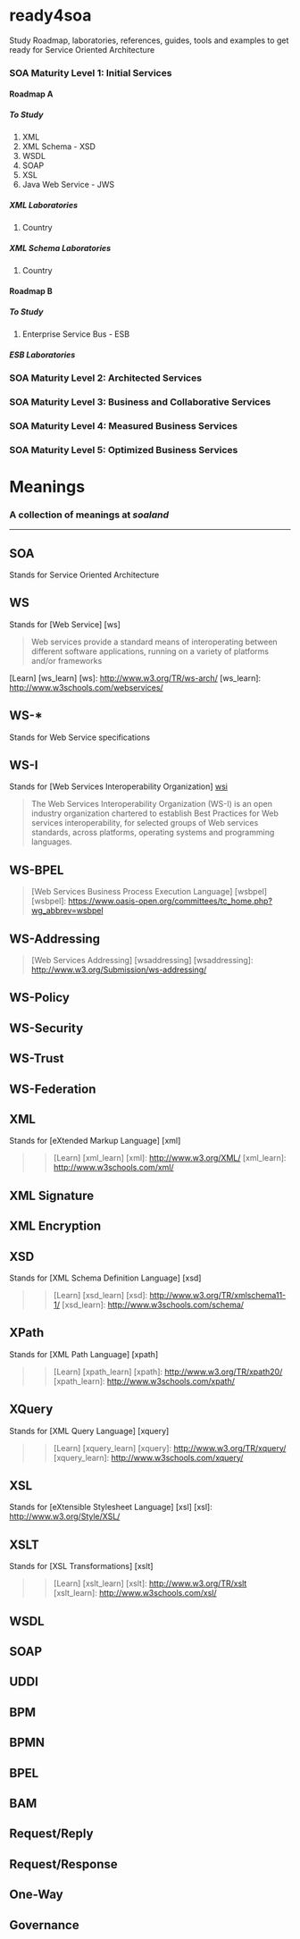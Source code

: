 # ready4soa
Study Roadmap, laboratories, references, guides, tools and examples to get ready for Service Oriented Architecture

### SOA Maturity Level 1: Initial Services

#### Roadmap A

##### To Study
1. XML
2. XML Schema - XSD
3. WSDL
4. SOAP
5. XSL
6. Java Web Service - JWS

##### XML Laboratories
1. Country

##### XML Schema Laboratories
1. Country

#### Roadmap B

##### To Study
1. Enterprise Service Bus - ESB

##### ESB Laboratories

### SOA Maturity Level 2: Architected Services 

### SOA Maturity Level 3: Business and Collaborative Services  

### SOA Maturity Level 4: Measured Business Services

### SOA Maturity Level 5: Optimized Business Services

# Meanings

### A collection of meanings at *soaland*

* * * 

## SOA

Stands for Service Oriented Architecture

## WS 

Stands for [Web Service] [ws]

> Web services provide a standard means of interoperating between different software applications, running on a variety of platforms and/or frameworks

[Learn] [ws_learn]
[ws]: http://www.w3.org/TR/ws-arch/
[ws_learn]: http://www.w3schools.com/webservices/

## WS-*

Stands for Web Service specifications

## WS-I

Stands for [Web Services Interoperability Organization] [wsi]

> The Web Services Interoperability Organization (WS-I) is an open industry organization chartered to establish Best Practices for Web services interoperability, for selected groups of Web services standards, across platforms, operating systems and programming languages.

[wsi]: http://www.ws-i.org

## WS-BPEL

  > [Web Services Business Process Execution Language] [wsbpel]
[wsbpel]: https://www.oasis-open.org/committees/tc_home.php?wg_abbrev=wsbpel

## WS-Addressing

  > [Web Services Addressing] [wsaddressing]
[wsaddressing]: http://www.w3.org/Submission/ws-addressing/

## WS-Policy

## WS-Security

## WS-Trust

## WS-Federation

## XML

Stands for [eXtended Markup Language] [xml]
> 
> > [Learn] [xml_learn]
[xml]: http://www.w3.org/XML/
[xml_learn]: http://www.w3schools.com/xml/

## XML Signature

## XML Encryption

## XSD

Stands for [XML Schema Definition Language] [xsd]
>
> > [Learn] [xsd_learn]
[xsd]: http://www.w3.org/TR/xmlschema11-1/
[xsd_learn]: http://www.w3schools.com/schema/

## XPath

Stands for [XML Path Language] [xpath]
>
> > [Learn] [xpath_learn]
[xpath]: http://www.w3.org/TR/xpath20/
[xpath_learn]: http://www.w3schools.com/xpath/

## XQuery

Stands for [XML Query Language] [xquery]
>
> > [Learn] [xquery_learn]
[xquery]: http://www.w3.org/TR/xquery/
[xquery_learn]: http://www.w3schools.com/xquery/

## XSL

Stands for [eXtensible Stylesheet Language] [xsl]
[xsl]: http://www.w3.org/Style/XSL/

## XSLT 

Stands for [XSL Transformations] [xslt]
>
> > [Learn] [xslt_learn]
[xslt]: http://www.w3.org/TR/xslt
[xslt_learn]: http://www.w3schools.com/xsl/

## WSDL

## SOAP

## UDDI

## BPM

## BPMN

## BPEL

## BAM

## Request/Reply

## Request/Response

## One-Way

## Governance

